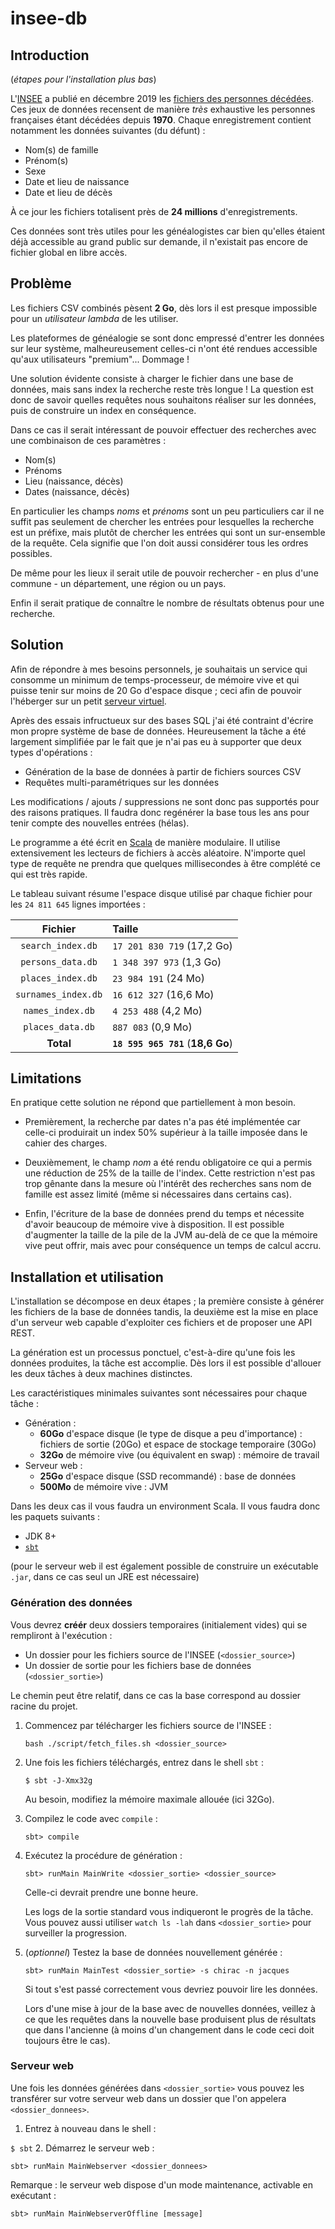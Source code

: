 # insee-db

## Introduction

(_étapes pour l'installation plus bas_)

L'[INSEE](https://www.insee.fr/) a publié en décembre 2019 les [fichiers des personnes décédées](https://www.data.gouv.fr/fr/datasets/fichier-des-personnes-decedees/).
Ces jeux de données recensent de manière _très_ exhaustive les personnes françaises étant décédées depuis **1970**.
Chaque enregistrement contient notamment les données suivantes (du défunt) :

- Nom(s) de famille
- Prénom(s)
- Sexe
- Date et lieu de naissance
- Date et lieu de décès

À ce jour les fichiers totalisent près de **24 millions** d'enregistrements.

Ces données sont très utiles pour les généalogistes car bien qu'elles étaient déjà accessible au grand public sur demande, il n'existait pas encore de fichier global en libre accès.

## Problème

Les fichiers CSV combinés pèsent **2 Go**, dès lors il est presque impossible pour un _utilisateur lambda_ de les utiliser.

Les plateformes de généalogie se sont donc empressé d'entrer les données sur leur système, malheureusement celles-ci n'ont été rendues accessible qu'aux utilisateurs "premium"... Dommage !

Une solution évidente consiste à charger le fichier dans une base de données, mais sans index la recherche reste très longue !
La question est donc de savoir quelles requêtes nous souhaitons réaliser sur les données, puis de construire un index en conséquence.

Dans ce cas il serait intéressant de pouvoir effectuer des recherches avec une combinaison de ces paramètres :

- Nom(s)
- Prénoms
- Lieu (naissance, décès)
- Dates (naissance, décès)

En particulier les champs _noms_ et _prénoms_ sont un peu particuliers car il ne suffit pas seulement de chercher les entrées pour lesquelles la recherche est un préfixe, mais plutôt de chercher les entrées qui sont un sur-ensemble de la requête. Cela signifie que l'on doit aussi considérer tous les ordres possibles.

De même pour les lieux il serait utile de pouvoir rechercher - en plus d'une commune - un département, une région ou un pays.

Enfin il serait pratique de connaître le nombre de résultats obtenus pour une recherche.

## Solution

Afin de répondre à mes besoins personnels, je souhaitais un service qui consomme un minimum de temps-processeur, de mémoire vive et qui puisse tenir sur moins de 20 Go d'espace disque ; ceci afin de pouvoir l'héberger sur un petit [serveur virtuel](https://fr.wikipedia.org/wiki/Serveur_d%C3%A9di%C3%A9_virtuel).

Après des essais infructueux sur des bases SQL j'ai été contraint d'écrire mon propre système de base de données.
Heureusement la tâche a été largement simplifiée par le fait que je n'ai pas eu à supporter que deux types d'opérations :

- Génération de la base de données à partir de fichiers sources CSV
- Requêtes multi-paramétriques sur les données

Les modifications / ajouts / suppressions ne sont donc pas supportés pour des raisons pratiques.
Il faudra donc regénérer la base tous les ans pour tenir compte des nouvelles entrées (hélas).

Le programme a été écrit en [Scala](https://fr.wikipedia.org/wiki/Scala_(langage)) de manière modulaire.
Il utilise extensivement les lecteurs de fichiers à accès aléatoire.
N'importe quel type de requête ne prendra que quelques millisecondes à être complété ce qui est très rapide.

Le tableau suivant résume l'espace disque utilisé par chaque fichier pour les `24 811 645` lignes importées :

| Fichier | Taille |
|:---:|:---|
| `search_index.db` | `17 201 830 719` (17,2 Go) |
| `persons_data.db` | `1 348 397 973` (1,3 Go) |
| `places_index.db` | `23 984 191` (24 Mo) |
| `surnames_index.db` | `16 612 327` (16,6 Mo) |
| `names_index.db` | `4 253 488` (4,2 Mo) |
| `places_data.db` | `887 083` (0,9 Mo) |
| **Total** | **`18 595 965 781`** (**18,6 Go**) |

## Limitations

En pratique cette solution ne répond que partiellement à mon besoin.

- Premièrement, la recherche par dates n'a pas été implémentée car celle-ci produirait un index 50% supérieur à la taille imposée dans le cahier des charges. 

- Deuxièmement, le champ _nom_ a été rendu obligatoire ce qui a permis une réduction de 25% de la taille de l'index.
Cette restriction n'est pas trop gênante dans la mesure où l'intérêt des recherches sans nom de famille est assez limité (même si nécessaires dans certains cas).

- Enfin, l'écriture de la base de données prend du temps et nécessite d'avoir beaucoup de mémoire vive à disposition.
Il est possible d'augmenter la taille de la pile de la JVM au-delà de ce que la mémoire vive peut offrir, mais avec pour conséquence un temps de calcul accru.

## Installation et utilisation

L'installation se décompose en deux étapes ; la première consiste à générer les fichiers de la base de données tandis, la deuxième est la mise en place d'un serveur web capable d'exploiter ces fichiers et de proposer une API REST.

La génération est un processus ponctuel, c'est-à-dire qu'une fois les données produites, la tâche est accomplie.
Dès lors il est possible d'allouer les deux tâches à deux machines distinctes.

Les caractéristiques minimales suivantes sont nécessaires pour chaque tâche :

- Génération :
  - **60Go** d'espace disque (le type de disque a peu d'importance) : fichiers de sortie (20Go) et espace de stockage temporaire (30Go)
  - **32Go** de mémoire vive (ou équivalent en swap) : mémoire de travail
- Serveur web :
  - **25Go** d'espace disque (SSD recommandé) : base de données
  - **500Mo** de mémoire vive : JVM
 
Dans les deux cas il vous faudra un environment Scala. Il vous faudra donc les paquets suivants :

- JDK 8+
- [`sbt`](https://www.scala-sbt.org/)
 
(pour le serveur web il est également possible de construire un exécutable `.jar`, dans ce cas seul un JRE est nécessaire)

### Génération des données

Vous devrez **créér** deux dossiers temporaires (initialement vides) qui se rempliront à l'exécution :
- Un dossier pour les fichiers source de l'INSEE (`<dossier_source>`)
- Un dossier de sortie pour les fichiers base de données (`<dossier_sortie>`)

Le chemin peut être relatif, dans ce cas la base correspond au dossier racine du projet.

1. Commencez par télécharger les fichiers source de l'INSEE :

   `bash ./script/fetch_files.sh <dossier_source>`
2. Une fois les fichiers téléchargés, entrez dans le shell `sbt` :

   `$ sbt -J-Xmx32g`
   
   Au besoin, modifiez la mémoire maximale allouée (ici 32Go).
3. Compilez le code avec `compile` :

   `sbt> compile`
4. Exécutez la procédure de génération :

   `sbt> runMain MainWrite <dossier_sortie> <dossier_source>`
   
   Celle-ci devrait prendre une bonne heure.
   
   Les logs de la sortie standard vous indiqueront le progrès de la tâche.
   Vous pouvez aussi utiliser `watch ls -lah` dans `<dossier_sortie>` pour surveiller la progression.
5. (_optionnel_) Testez la base de données nouvellement générée :

   `sbt> runMain MainTest <dossier_sortie> -s chirac -n jacques`
   
   Si tout s'est passé correctement vous devriez pouvoir lire les données.
   
   Lors d'une mise à jour de la base avec de nouvelles données, veillez à ce que les requêtes dans la nouvelle base produisent plus de résultats que dans l'ancienne (à moins d'un changement dans le code ceci doit toujours être le cas).

### Serveur web

Une fois les données générées dans `<dossier_sortie>` vous pouvez les transférer sur votre serveur web dans un dossier que l'on appelera `<dossier_donnees>`.

1. Entrez à nouveau dans le shell :

  `$ sbt`
2. Démarrez le serveur web :

  `sbt> runMain MainWebserver <dossier_donnees>`
  
Remarque : le serveur web dispose d'un mode maintenance, activable en exécutant :

`sbt> runMain MainWebserverOffline [message]`

